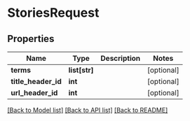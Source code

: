 # StoriesRequest

## Properties
Name | Type | Description | Notes
------------ | ------------- | ------------- | -------------
**terms** | **list[str]** |  | [optional] 
**title_header_id** | **int** |  | [optional] 
**url_header_id** | **int** |  | [optional] 

[[Back to Model list]](../README.md#documentation-for-models) [[Back to API list]](../README.md#documentation-for-api-endpoints) [[Back to README]](../README.md)


